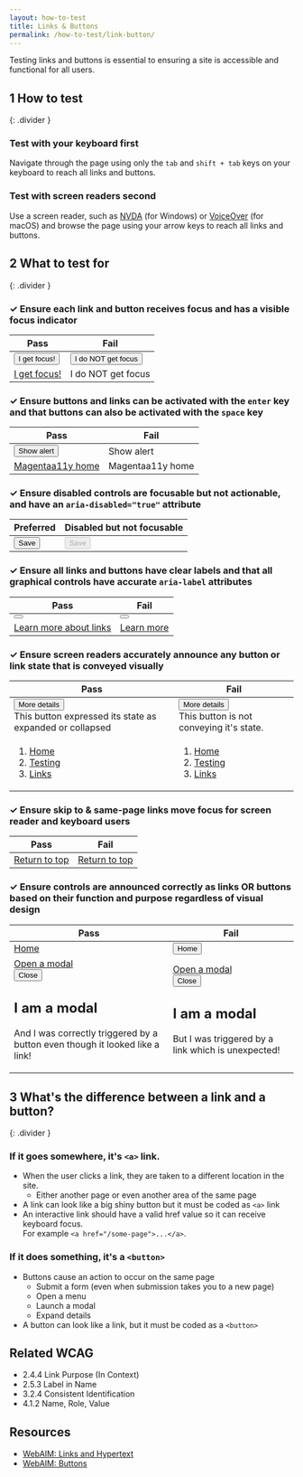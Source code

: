 ```yaml
---
layout: how-to-test
title: Links & Buttons
permalink: /how-to-test/link-button/
---
```


Testing links and buttons is essential to ensuring a site is accessible and functional for all users.

## <step-number>1</step-number> How to test
{: .divider }
### Test with your keyboard first
Navigate through the page using only the `tab` and `shift + tab` keys on your keyboard to reach all links and buttons.

### Test with screen readers second
Use a screen reader, such as [NVDA](https://www.nvaccess.org/) (for Windows) or [VoiceOver](https://www.apple.com/accessibility/mac/vision/) (for macOS) and browse the page using your arrow keys to reach all links and buttons.

## <step-number>2</step-number> What to test for
{: .divider }
### ✓ Ensure each link and button receives focus and has a visible focus indicator
<table class="column-2">
  <thead>
    <th scope="col">
      Pass
    </th>
    <th scope="col">
      Fail
    </th>
  </thead>
  <tbody>
  <tr>
    <td>
      <button>I get focus!</button>
    </td>
    <td>
      <button tabindex="-1">I do NOT get focus</button>
    </td>
  </tr>  
    <tr>
    <td>
      <a href="#">I get focus!</a>
    </td>
    <td>
      <a>I do NOT get focus</a>
    </td>
  </tr> 
  </tbody>
</table>

### ✓ Ensure buttons and links can be activated with the `enter` key and that buttons can also be activated with the `space` key

<table class="column-2">
  <thead>
    <th scope="col">
      Pass
    </th>
    <th scope="col">
      Fail
    </th>
  </thead>
  <tbody>
  <tr>
    <td>
      <button onclick="alert('This works with a keyboard and a mouse')">
        Show alert
      </button>
    </td>
    <td>
      <div class="button" type="button" tabindex="0" onmouseup="alert('This only works with a mouse')">
        Show alert
      </div>
    </td>
  </tr>  
      <tr>
    <td>
      <a href="https://www.magentaa11y.com/">Magentaa11y home</a>
    </td>
    <td>
      <a tabindex="0" onmouseup = "location.href='https://www.magentaa11y.com/'">Magentaa11y home</a>
    </td>
  </tr> 
  </tbody>
</table>

### ✓ Ensure disabled controls are focusable but not actionable, and have an `aria-disabled="true"` attribute

<table class="column-2">
  <thead>
    <th scope="col">
      Preferred
    </th>
    <th scope="col">
      Disabled but not focusable
    </th>
  </thead>
  <tbody>
  <tr>
    <td>
      <button aria-disabled="true">Save</button>
    </td>
    <td>
      <button disabled>Save</button>
    </td>
  </tr>  
  </tbody>
</table>

### ✓ Ensure all links and buttons have clear labels and that all graphical controls have accurate `aria-label` attributes 

<table class="column-2">
  <thead>
    <th scope="col">
      Pass
    </th>
    <th scope="col">
      Fail
    </th>
  </thead>
  <tbody>
      <tr>
    <td>
      <button class="icon-button play" aria-label="play">
      </button>
    </td>
    <td>
      <button class="icon-button play">
      </button>
    </td>
  </tr> 
  <tr>
    <td>
       <a href="https://www.magentaa11y.com/checklist-web/link/">
  Learn more about links
</a>
    </td>
    <td>
      <a href="https://www.magentaa11y.com/checklist-web/link/">
  Learn more
</a>
    </td>
  </tr>  
  </tbody>
</table>

### ✓ Ensure screen readers accurately announce any button or link state that is conveyed visually 

<table class="column-2">
  <thead>
    <th scope="col">
      Pass
    </th>
    <th scope="col">
      Fail
    </th>
  </thead>
  <tbody>
  <tr>
    <td>
<div class="expander-group">
  <button class="expander-toggle" aria-expanded="false">
    More details
  </button>
  <div class="expander-content">
    This button expressed its state as expanded or collapsed
  </div>
</div>
    </td>
    <td>
<div class="expander-group">
  <button class="expander-toggle-fail">
    More details
  </button>
  <div class="expander-content">
    This button is not conveying it's state.
  </div>
</div>
    </td>
  </tr> 
    <tr>
    <td>
<nav class="breadcrumbs" aria-label="Breadcrumb pass example">
  <ol>
    <li>
      <a href="/">
        Home
      </a>
    </li>
    <li>
      <a href="/how-to-test/">
        Testing
      </a>
    </li>
    <li>
      <a href="/how-to-test/link-button/" 
         aria-current="page">
        Links
      </a>
    </li>
  </ol>
</nav>
    </td>
    <td>
<nav class="breadcrumbs" aria-label="Breadcrumb fail example">
  <ol>
    <li>
      <a href="/">
        Home
      </a>
    </li>
    <li>
      <a href="/how-to-test/">
        Testing
      </a>
    </li>
    <li>
      <a href="/how-to-test/link-button/">
        Links
      </a>
    </li>
  </ol>
</nav>
    </td>
  </tr> 
  </tbody>
</table>

### ✓ Ensure skip to & same-page links move focus for screen reader and keyboard users

<table class="column-2">
  <thead>
    <th scope="col">
      Pass
    </th>
    <th scope="col">
      Fail
    </th>
  </thead>
  <tbody>
  <tr>
    <td>
    <a id="return-to-top-link" href="#content">Return to top</a>
    </td>
    <td>
    <a href="#" onclick="window.scrollTo({ top: 0, behavior: 'smooth' }); return false;">Return to top</a>
    </td>
  </tr> 
  </tbody>
</table>

### ✓ Ensure controls are announced correctly as links OR buttons based on their function and purpose regardless of visual design

<table class="column-2">
  <thead>
    <th scope="col">
      Pass
    </th>
    <th scope="col">
      Fail
    </th>
  </thead>
  <tbody>
  <tr>
    <td>
      <a href="https://www.magentaa11y.com/" class="button">Home</a>
    </td>
    <td>
      <button onclick = "location.href='https://www.magentaa11y.com/'">Home</button>
    </td>
  </tr> 
  <tr>
    <td>
    <a href="#" role="button" id="modalFromLinkPass">Open a modal</a>
  <div class="modal" id="passModal" role="dialog" aria-modal="true" aria-labelledby="passModalTitle" tabindex="-1">
    <div class="modal-content">
      <button class="close-modal" id="closePassModal">Close</button>
      <h2 id="passModalTitle">I am a modal</h2>
      <p id="passModalDescription">And I was correctly triggered by a button even though it looked like a link!</p>
    </div>
  </div>
    </td>
    <td>
    <a href="#" id="modalFromLinkFail">Open a modal</a>
      <div class="modal" id="failModal" role="dialog" aria-modal="true" aria-labelledby="failModalTitle" tabindex="-1">
    <div class="modal-content">
      <button class="close-modal" id="closeFailModal">Close</button>
      <h2 id="failModalTitle">I am a modal</h2>
      <p id="failModalDescription">But I was triggered by a link which is unexpected!</p>
    </div>
  </div>
    </td>
  </tr> 
  </tbody>
</table>


## <step-number>3</step-number> What's the difference between a link and a button?
{: .divider }

### If it goes somewhere, it's `<a>` link.

- When the user clicks a link, they are taken to a different location in the site.
  - Either another page or even another area of the same page
- A link can look like a big shiny button but it must be coded as `<a>` link
- An interactive link should have a valid href value so it can receive keyboard focus.<br>For example `<a href="/some-page">...</a>`.

### If it does something, it's a `<button>`

- Buttons cause an action to occur on the same page
  - Submit a form (even when submission takes you to a new page)
  - Open a menu
  - Launch a modal
  - Expand details
- A button can look like a link, but it must be coded as a `<button>`

## Related WCAG
- 2.4.4 Link Purpose (In Context)
- 2.5.3 Label in Name
- 3.2.4 Consistent Identification
- 4.1.2 Name, Role, Value

## Resources
- [WebAIM: Links and Hypertext](https://webaim.org/techniques/hypertext/)
- [WebAIM: Buttons](https://webaim.org/techniques/buttons/)

